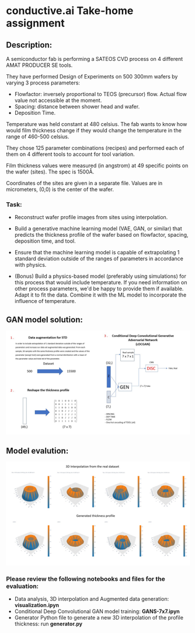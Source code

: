 # conductive.ai Take-home assignment

## Description:
A semiconductor fab is performing a SATEOS CVD process on 4 different AMAT PRODUCER SE tools.

They have performed Design of Experiments on 500 300mm wafers by varying 3 process parameters:

- Flowfactor: inversely proportional to TEOS (precursor) flow. Actual flow value not accessible at the moment.
- Spacing: distance between shower head and wafer.
- Deposition Time.

Temperature was held constant at 480 celsius. The fab wants to know how would film thickness change if they would change the temperature in the range of 460-500 celsius.

They chose 125 parameter combinations (recipes) and performed each of them on 4 different tools to account for tool variation.

Film thickness values were measured (in angstrom) at 49 specific points on the wafer (sites). The spec is 1500Å.

Coordinates of the sites are given in a separate file. Values are in micrometers, (0,0) is the center of the wafer.

### Task:
 - Reconstruct wafer profile images from sites using interpolation.
 - Build a generative machine learning model (VAE, GAN, or similar) that predicts the thickness profile of the wafer based on flowfactor, spacing, deposition time, and tool.
 - Ensure that the machine learning model is capable of extrapolating 1 standard deviation outside of the ranges of parameters in accordance with physics.

- (Bonus) Build a physics-based model (preferably using simulations) for this process that would include temperature. If you need information on other process parameters, we'd be happy to provide them if available. Adapt it to fit the data. Combine it with the ML model to incorporate the influence of temperature.
## GAN model solution:
![](Slide1.jpg)
## Model evalution:
![](Slide2.jpg)
### Please review the following notebooks and files for the evaluation:

 - Data analysis, 3D interpolation and Augmented data generation: **visualization.ipyn**
 - Conditional Deep Convolutional GAN model training: **GANS-7x7.ipyn**
 - Generator Python file to generate a new 3D interpolation of the profile thickness: run **generator.py**  
